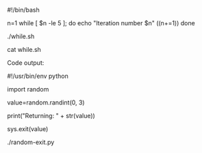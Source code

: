 #!/bin/bash

n=1
while [ $n -le 5 ]; do
echo "Iteration number $n"
((n+=1))
done

./while.sh

cat while.sh

Code output:

#!/usr/bin/env python

import random

value=random.randint(0, 3)

print("Returning: " + str(value))

sys.exit(value)

./random-exit.py
